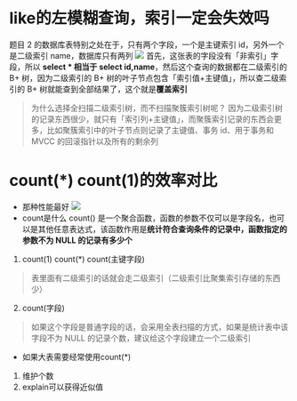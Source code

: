 # like的左模糊查询，索引一定会失效吗
题目 2 的数据库表特别之处在于，只有两个字段，一个是主键索引 id，另外一个是二级索引 name，数据库只有两列
![](https://img-blog.csdnimg.cn/img_convert/a80a15eb8cd65eec777908282e04be2a.png)
首先，这张表的字段没有「非索引」字段，所以 **select * 相当于 select id,name**，然后这个查询的数据都在二级索引的 B+ 树，因为二级索引的 B+ 树的叶子节点包含「索引值+主键值」，所以查二级索引的 B+ 树就能查到全部结果了，这个就是**覆盖索引**
> 为什么选择全扫描二级索引树，而不扫描聚簇索引树呢？
因为二级索引树的记录东西很少，就只有「索引列+主键值」，而聚簇索引记录的东西会更多，比如聚簇索引中的叶子节点则记录了主键值、事务 id、用于事务和 MVCC 的回滚指针以及所有的剩余列
# count(*) count(1)的效率对比

* 那种性能最好
![](https://img-blog.csdnimg.cn/img_convert/af711033aa3423330d3a4bc6baeb9532.png)
* count是什么
count() 是一个聚合函数，函数的参数不仅可以是字段名，也可以是其他任意表达式，该函数作用是**统计符合查询条件的记录中，函数指定的参数不为 NULL 的记录有多少个**  
1. count(1) count(*) count(主键字段)
> 表里面有二级索引的话就会走二级索引（二级索引比聚集索引存储的东西少）
2. count(字段)
> 如果这个字段是普通字段的话，会采用全表扫描的方式，如果是统计表中该字段不为 NULL 的记录个数，建议给这个字段建立一个二级索引

* 如果大表需要经常使用count(*)

1. 维护个数
2. explain可以获得近似值
